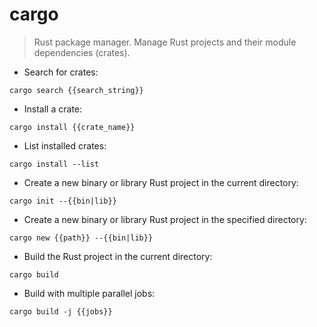 # cargo

> Rust package manager.
> Manage Rust projects and their module dependencies (crates).

- Search for crates:

`cargo search {{search_string}}`

- Install a crate:

`cargo install {{crate_name}}`

- List installed crates:

`cargo install --list`

- Create a new binary or library Rust project in the current directory:

`cargo init --{{bin|lib}}`

- Create a new binary or library Rust project in the specified directory:

`cargo new {{path}} --{{bin|lib}}`

- Build the Rust project in the current directory:

`cargo build`

- Build with multiple parallel jobs:

`cargo build -j {{jobs}}`
